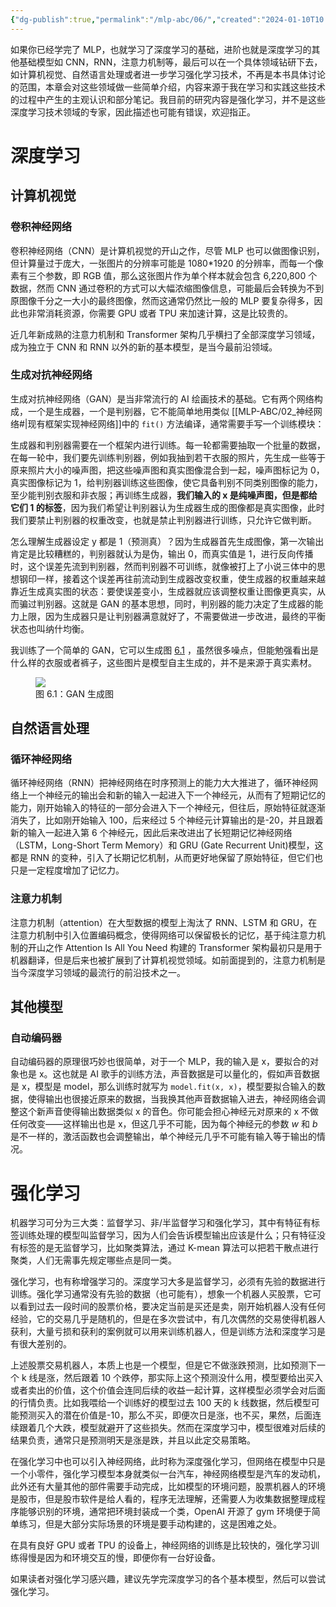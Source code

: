 ```yaml
---
{"dg-publish":true,"permalink":"/mlp-abc/06/","created":"2024-01-10T10:29:37.664+08:00"}
---
```



如果你已经学完了 MLP，也就学习了深度学习的基础，进阶也就是深度学习的其他基础模型如 CNN，RNN，注意力机制等，最后可以在一个具体领域钻研下去，如计算机视觉、自然语言处理或者进一步学习强化学习技术，不再是本书具体讨论的范围，本章会对这些领域做一些简单介绍，内容来源于我在学习和实践这些技术的过程中产生的主观认识和部分笔记。我目前的研究内容是强化学习，并不是这些深度学习技术领域的专家，因此描述也可能有错误，欢迎指正。

# 深度学习

## 计算机视觉

### 卷积神经网络

卷积神经网络（CNN）是计算机视觉的开山之作，尽管 MLP 也可以做图像识别，但计算量过于庞大，一张图片的分辨率可能是 1080\*1920 的分辨率，而每一个像素有三个参数，即 RGB 值，那么这张图片作为单个样本就会包含 6,220,800 个数据，然而 CNN 通过卷积的方式可以大幅浓缩图像信息，可能最后会转换为不到原图像千分之一大小的最终图像，然而这通常仍然比一般的 MLP 要复杂得多，因此也非常消耗资源，你需要 GPU 或者 TPU 来加速计算，这是比较贵的。

近几年新成熟的注意力机制和 Transformer 架构几乎横扫了全部深度学习领域，成为独立于 CNN 和 RNN 以外的新的基本模型，是当今最前沿领域。

### 生成对抗神经网络

生成对抗神经网络（GAN）是当非常流行的 AI 绘画技术的基础。它有两个网络构成，一个是生成器，一个是判别器，它不能简单地用类似 [[MLP-ABC/02_神经网络#\|现有框架实现神经网络]]中的 `fit()` 方法编译，通常需要手写一个训练模块：

生成器和判别器需要在一个框架内进行训练。每一轮都需要抽取一个批量的数据，在每一轮中，我们要先训练判别器，例如我抽到若干衣服的照片，先生成一些等于原来照片大小的噪声图，把这些噪声图和真实图像混合到一起，噪声图标记为 0，真实图像标记为 1，给判别器训练这些图像，使它具备判别不同类别图像的能力，至少能判别衣服和非衣服；再训练生成器，**我们输入的 x 是纯噪声图，但是都给它们 1 的标签**，因为我们希望让判别器认为生成器生成的图像都是真实图像，此时我们要禁止判别器的权重改变，也就是禁止判别器进行训练，只允许它做判断。

怎么理解生成器设定 y 都是 1（预测真）？因为生成器首先生成图像，第一次输出肯定是比较糟糕的，判别器就认为是伪，输出 0，而真实值是 1，进行反向传播时，这个误差先流到判别器，然而判别器不可训练，就像被打上了小说三体中的思想钢印一样，接着这个误差再往前流动到生成器改变权重，使生成器的权重越来越靠近生成真实图的状态：要使误差变小，生成器就应该调整权重让图像更真实，从而骗过判别器。这就是 GAN 的基本思想，同时，判别器的能力决定了生成器的能力上限，因为生成器只是让判别器满意就好了，不需要做进一步改进，最终的平衡状态也叫纳什均衡。

我训练了一个简单的 GAN，它可以生成图 [6.1](#GAN生成图) ，虽然很多噪点，但能勉强看出是什么样的衣服或者裤子，这些图片是模型自主生成的，并不是来源于真实素材。

<figure id="GAN生成图">
<img src="https://s2.loli.net/2023/08/28/CqMtB5pI1y63QLR.jpg"/>
<figcaption>图 6.1：GAN 生成图</figcaption>
</figure>

## 自然语言处理

### 循环神经网络

循环神经网络（RNN）把神经网络在时序预测上的能力大大推进了，循环神经网络上一个神经元的输出会和新的输入一起进入下一个神经元，从而有了短期记忆的能力，刚开始输入的特征的一部分会进入下一个神经元，但往后，原始特征就逐渐消失了，比如刚开始输入 100，后来经过 5 个神经元计算输出的是-20，并且跟着新的输入一起进入第 6 个神经元，因此后来改进出了长短期记忆神经网络（LSTM，Long-Short Term Memory）和 GRU (Gate Recurrent Unit)模型，这都是 RNN 的变种，引入了长期记忆机制，从而更好地保留了原始特征，但它们也只是一定程度增加了记忆力。

### 注意力机制

注意力机制（attention）在大型数据的模型上淘汰了 RNN、LSTM 和 GRU，在注意力机制中引入位置编码概念，使得网络可以保留极长的记忆，基于纯注意力机制的开山之作 Attention Is All You Need 构建的 Transformer 架构最初只是用于机器翻译，但是后来也被扩展到了计算机视觉领域。如前面提到的，注意力机制是当今深度学习领域的最流行的前沿技术之一。

## 其他模型

### 自动编码器

自动编码器的原理很巧妙也很简单，对于一个 MLP，我的输入是 x，要拟合的对象也是 x。这也就是 AI 歌手的训练方法，声音数据是可以量化的，假如声音数据是 x，模型是 model，那么训练时就写为 `model.fit(x, x)`，模型要拟合输入的数据，使得输出也很接近原来的数据，当我换其他声音数据输入进去，神经网络会调整这个新声音使得输出数据类似 x 的音色。你可能会担心神经元对原来的 x 不做任何改变——这样输出也是 x，但这几乎不可能，因为每个神经元的参数 $w$ 和 $b$ 是不一样的，激活函数也会调整输出，单个神经元几乎不可能有输入等于输出的情况。

# 强化学习

机器学习可分为三大类：监督学习、非/半监督学习和强化学习，其中有特征有标签训练处理的模型叫监督学习，因为人们会告诉模型输出应该是什么；只有特征没有标签的是无监督学习，比如聚类算法，通过 K-mean 算法可以把若干散点进行聚类，人们无需事先规定哪些点是同一类。

强化学习，也有称增强学习的。深度学习大多是监督学习，必须有先验的数据进行训练。强化学习通常没有先验的数据（也可能有），想象一个机器人买股票，它可以看到过去一段时间的股票价格，要决定当前是买还是卖，刚开始机器人没有任何经验，它的交易几乎是随机的，但是在多次尝试中，有几次偶然的交易使得机器人获利，大量亏损和获利的案例就可以用来训练机器人，但是训练方法和深度学习是有很大差别的。

上述股票交易机器人，本质上也是一个模型，但是它不做涨跌预测，比如预测下一个 k 线是涨，然后跟着 10 个跌停，那实际上这个预测没什么用，模型要给出买入或者卖出的价值，这个价值会连同后续的收益一起计算，这样模型必须学会对后面的行情负责。比如我喂给一个训练好的模型过去 100 天的 k 线数据，然后模型可能预测买入的潜在价值是-10，那么不买，即便次日是涨，也不买，果然，后面连续跟着几个大跌，模型就避开了这些损失。然而在深度学习中，模型很难对后续的结果负责，通常只是预测明天是涨是跌，并且以此定交易策略。

在强化学习中也可以引入神经网络，此时称为深度强化学习，但网络在模型中只是一个小零件，强化学习模型本身就类似一台汽车，神经网络模型是汽车的发动机，此外还有大量其他的部件需要手动完成，比如模型的环境问题，股票机器人的环境是股市，但是股市软件是给人看的，程序无法理解，还需要人为收集数据整理成程序能够识别的环境，通常把环境封装成一个类，OpenAI 开源了 gym 环境便于简单练习，但是大部分实际场景的环境是要手动构建的，这是困难之处。

在具有良好 GPU 或者 TPU 的设备上，神经网络的训练是比较快的，强化学习训练得慢是因为和环境交互的慢，即便你有一台好设备。

如果读者对强化学习感兴趣，建议先学完深度学习的各个基本模型，然后可以尝试强化学习。